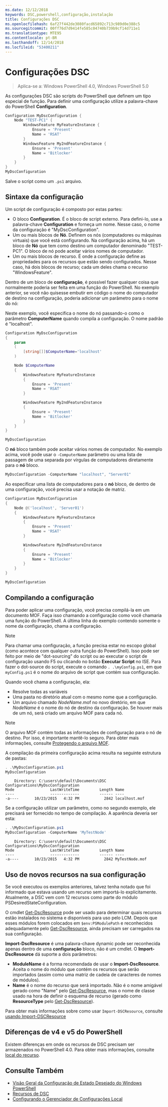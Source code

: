 ```yaml
---
ms.date: 12/12/2018
keywords: DSC,powershell,configuração,instalação
title: Configurações DSC
ms.openlocfilehash: 6af27f442de3080facd65892c713c989d0e388c5
ms.sourcegitcommit: 00ff76d7d9414fe585c04740b739b9cf14d711e1
ms.translationtype: MTE95
ms.contentlocale: pt-BR
ms.lasthandoff: 12/14/2018
ms.locfileid: "53400211"
---
```

# <a name="dsc-configurations"></a>Configurações DSC

> Aplica-se a: Windows PowerShell 4.0, Windows PowerShell 5.0

As configurações DSC são scripts do PowerShell que definem um tipo especial de função.
Para definir uma configuração utilize a palavra-chave do PowerShell **Configuration**.

```powershell
Configuration MyDscConfiguration {
    Node "TEST-PC1" {
        WindowsFeature MyFeatureInstance {
            Ensure = 'Present'
            Name = 'RSAT'
        }
        WindowsFeature My2ndFeatureInstance {
            Ensure = 'Present'
            Name = 'Bitlocker'
        }
    }
}
MyDscConfiguration
```

Salve o script como um `.ps1` arquivo.

## <a name="configuration-syntax"></a>Sintaxe da configuração

Um script de configuração é composto por estas partes:

- O bloco **Configuration**. É o bloco de script externo. Para defini-lo, use a palavra-chave **Configuration** e forneça um nome. Nesse caso, o nome da configuração é "MyDscConfiguration".
- Um ou mais blocos de **Nó**. Definem os nós (computadores ou máquinas virtuais) que você está configurando. Na configuração acima, há um bloco de **Nó** que tem como destino um computador denominado "TEST-PC1". O bloco de nó pode aceitar vários nomes de computador.
- Um ou mais blocos de recurso. É onde a configuração define as propriedades para os recursos que estão sendo configurados. Nesse caso, há dois blocos de recurso; cada um deles chama o recurso "WindowsFeature".

Dentro de um bloco de **configuração**, é possível fazer qualquer coisa que normalmente poderia ser feita em uma função do PowerShell. No exemplo anterior, se você não quisesse embutir em código o nome do computador de destino na configuração, poderia adicionar um parâmetro para o nome do nó:

Neste exemplo, você especifica o nome do nó passando-o como o parâmetro **ComputerName** quando compila a configuração. O nome padrão é "localhost".

```powershell
Configuration MyDscConfiguration
{
    param
    (
        [string[]]$ComputerName='localhost'
    )

    Node $ComputerName
    {
        WindowsFeature MyFeatureInstance
        {
            Ensure = 'Present'
            Name = 'RSAT'
        }

        WindowsFeature My2ndFeatureInstance
        {
            Ensure = 'Present'
            Name = 'Bitlocker'
        }
    }
}

MyDscConfiguration
```

O **nó** bloco também pode aceitar vários nomes de computador. No exemplo acima, você pode usar o `-ComputerName` parâmetro ou uma lista de passagem de uma separada por vírgulas de computadores diretamente para o **nó** bloco.

```powershell
MyDscConfiguration -ComputerName "localhost", "Server01"
```

Ao especificar uma lista de computadores para o **nó** bloco, de dentro de uma configuração, você precisa usar a notação de matriz.

```powershell
Configuration MyDscConfiguration
{
    Node @('localhost', 'Server01')
    {
        WindowsFeature MyFeatureInstance
        {
            Ensure = 'Present'
            Name = 'RSAT'
        }

        WindowsFeature My2ndFeatureInstance
        {
            Ensure = 'Present'
            Name = 'Bitlocker'
        }
    }
}

MyDscConfiguration
```

## <a name="compiling-the-configuration"></a>Compilando a configuração

Para poder aplicar uma configuração, você precisa compilá-la em um documento MOF.
Faça isso chamando a configuração como você chamaria uma função do PowerShell.
A última linha do exemplo contendo somente o nome da configuração, chama a configuração.

> [!NOTE]
> Para chamar uma configuração, a função precisa estar no escopo global (como acontece com qualquer outra função do PowerShell).
> Isso pode ser feito por meio de "dot-sourcing" do script ou ao executar o script de configuração usando F5 ou clicando no botão **Executar Script** no ISE.
> Para fazer o dot-source do script, execute o comando `. .\myConfig.ps1`, em que `myConfig.ps1` é o nome do arquivo de script que contém sua configuração.

Quando você chama a configuração, ela:

- Resolve todas as variáveis
- Uma pasta no diretório atual com o mesmo nome que a configuração.
- Um arquivo chamado _NodeName_.mof no novo diretório, em que _NodeName_ é o nome do nó de destino da configuração.
  Se houver mais de um nó, será criado um arquivo MOF para cada nó.

> [!NOTE]
> O arquivo MOF contém todas as informações de configuração para o nó de destino. Por isso, é importante mantê-lo seguro.
> Para obter mais informações, consulte [Protegendo o arquivo MOF](../pull-server/secureMOF.md).

A compilação da primeira configuração acima resulta na seguinte estrutura de pastas:

```powershell
. .\MyDscConfiguration.ps1
MyDscConfiguration
```

```
    Directory: C:\users\default\Documents\DSC Configurations\MyDscConfiguration
Mode                LastWriteTime         Length Name
----                -------------         ------ ----
-a----       10/23/2015   4:32 PM           2842 localhost.mof
```

Se a configuração utilizar um parâmetro, como no segundo exemplo, ele precisará ser fornecido no tempo de compilação. A aparência deveria ser esta:

```powershell
. .\MyDscConfiguration.ps1
MyDscConfiguration -ComputerName 'MyTestNode'
```

```
    Directory: C:\users\default\Documents\DSC Configurations\MyDscConfiguration
Mode                LastWriteTime         Length Name
----                -------------         ------ ----
-a----       10/23/2015   4:32 PM           2842 MyTestNode.mof
```

## <a name="using-new-resources-in-your-configuration"></a>Uso de novos recursos na sua configuração

Se você executou os exemplos anteriores, talvez tenha notado que foi informado que estava usando um recurso sem importá-lo explicitamente.
Atualmente, a DSC vem com 12 recursos como parte do módulo PSDesiredStateConfiguration.

O cmdlet [Get-DscResource](/powershell/module/PSDesiredStateConfiguration/Get-DscResource) pode ser usado para determinar quais recursos estão instalados no sistema e disponíveis para uso pelo LCM.
Depois que esses módulos forem colocados em `$env:PSModulePath` e reconhecidos adequadamente pelo [Get-DscResource](/powershell/module/PSDesiredStateConfiguration/Get-DscResource), ainda precisam ser carregados na sua configuração.

**Import-DscResource** é uma palavra-chave dynamic pode ser reconhecida apenas dentro de uma **configuração** bloco, não é um cmdlet.
O **Import-DscResource** dá suporte a dois parâmetros:

- **ModuleName** é a forma recomendada de usar o **Import-DscResource**. Aceita o nome do módulo que contém os recursos que serão importados (assim como uma matriz de cadeia de caracteres de nomes de módulos).
- **Name** é o nome do recurso que será importado. Não é o nome amigável gerado como "Name" pelo [Get-DscResource](/powershell/module/PSDesiredStateConfiguration/Get-DscResource), mas o nome de classe usado na hora de definir o esquema de recurso (gerado como **ResourceType** pelo [Get-DscResource](/powershell/module/PSDesiredStateConfiguration/Get-DscResource)).

Para obter mais informações sobre como usar `Import-DSCResource`, consulte [usando Import-DSCResource](import-dscresource.md)

## <a name="powershell-v4-and-v5-differences"></a>Diferenças de v4 e v5 do PowerShell

Existem diferenças em onde os recursos de DSC precisam ser armazenados no PowerShell 4.0. Para obter mais informações, consulte [local do recurso](import-dscresource.md#resource-location).

## <a name="see-also"></a>Consulte Também

- [Visão Geral da Configuração de Estado Desejado do Windows PowerShell](../overview/overview.md)
- [Recursos de DSC](../resources/resources.md)
- [Configurando o Gerenciador de Configurações Local](../managing-nodes/metaConfig.md)
